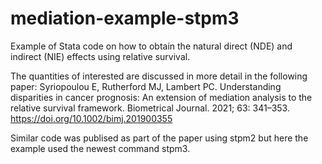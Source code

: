 # mediation-example-stpm3
Example of Stata code on how to obtain the natural direct (NDE) and indirect (NIE) effects using relative survival.

The quantities of interested are discussed in more detail in the following paper:
	Syriopoulou E, Rutherford MJ, Lambert PC. Understanding disparities in cancer prognosis: An extension of mediation
	analysis to the relative survival framework. Biometrical Journal. 2021; 63: 341–353.  https://doi.org/10.1002/bimj.201900355 

Similar code was publised as part of the paper using stpm2 but here the example used the newest command stpm3.
